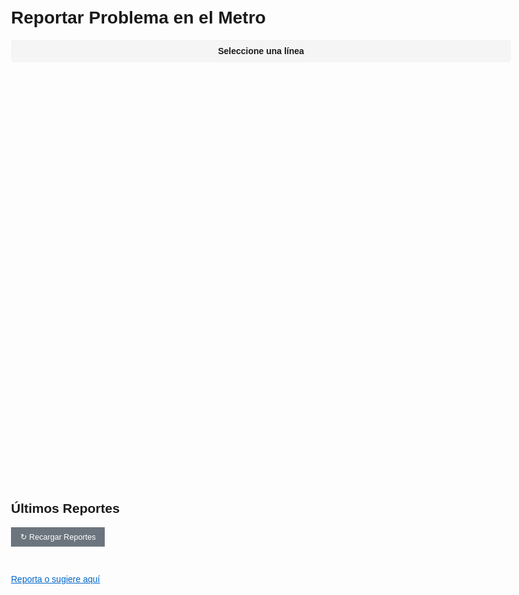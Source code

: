 <!DOCTYPE html>
<html lang="es">
<head>
  <meta charset="UTF-8">
  <meta name="viewport" content="width=device-width, initial-scale=1.0">
  <title>Reportar Problemas en Metro de Santiago</title>
  <style>
    body { font-family: 'Arial', sans-serif; max-width: 800px; margin: 0 auto; padding: 20px; }
    .form-group { margin-bottom: 15px; }
    label { display: block; margin-bottom: 5px; font-weight: bold; }
    select, input, button { width: 100%; padding: 10px; border: 1px solid #ddd; }
    button { background: #0066cc; color: white; border: none; cursor: pointer; }
    .report { border: 1px solid #eee; padding: 10px; margin-bottom: 10px; }
    .status { float: right; padding: 3px 8px; border-radius: 3px; }
    .pendiente { background: #ffeb3b; }
    .en_proceso { background: #2196f3; color: white; }
    .resuelto { background: #4caf50; color: white; }
    
    /* Line buttons styles */
    .line-buttons {
      display: grid;
      grid-template-columns: repeat(4, 1fr);
      gap: 10px;
      margin: 20px 0;
    }
    .line-btn {
      padding: 15px 5px;
      text-align: center;
      border-radius: 5px;
      cursor: pointer;
      font-weight: bold;
      position: relative;
      border: 2px solid transparent;
      background-size: cover;
      background-position: center;
      background-repeat: no-repeat;
      min-height: 60px;
      display: flex;
      align-items: center;
      justify-content: center;
      text-shadow: 1px 1px 2px rgba(0,0,0,0.8);
      color: white;
    }
  
    .line-btn:hover {
      opacity: 0.9;
    }

    
    .report-form { display: none; margin-top: 20px; }
    .active-line { 
      display: block;
      padding: 10px;
      margin-bottom: 15px;
      font-weight: bold;
      text-align: center;
      background: #f5f5f5;
      border-radius: 5px;
    }
    
    /* Status indicators */
    .line-status {
      position: absolute;
      top: -8px;
      right: -8px;
      width: 20px;
      height: 20px;
      border-radius: 50%;
      font-size: 12px;
      display: flex;
      align-items: center;
      justify-content: center;
      color: white;
      font-weight: bold;
    }
    .status-good { 
      background: #4CAF50;
      content: '✓';
    }
    .status-warning { 
      background: #FFC107;
      color: black;
    }
    .status-bad { 
      background: #F44336; 
    }

    /* Alert message */
    .alert {
      padding: 15px;
      margin-bottom: 20px;
      border-radius: 4px;
      display: none;
    }
    .alert-success {
      background-color: #dff0d8;
      border-color: #d6e9c6;
      color: #3c763d;
    }
    .alert-error {
      background-color: #f2dede;
      border-color: #ebccd1;
      color: #a94442;
    }
    .close-alert {
      float: right;
      font-weight: bold;
      cursor: pointer;
    }

    /* Reload button */
    .reload-btn {
      background: #6c757d;
      margin-bottom: 15px;
      padding: 8px 15px;
      font-size: 0.9em;
      width: auto;
      display: inline-block;
    }

    /* Report link */
    .report-link {
      color: #0066cc;
      text-decoration: underline;
      margin-top: 15px;
      display: inline-block;
    }
  </style>
</head>
<body>
  <h1>Reportar Problema en el Metro</h1>
  
  <!-- Alert messages -->
  <div id="successAlert" class="alert alert-success">
    <span class="close-alert" onclick="this.parentElement.style.display='none'">&times;</span>
    <span id="successMessage">¡Reporte enviado con éxito!</span>
  </div>
  
  <div id="errorAlert" class="alert alert-error">
    <span class="close-alert" onclick="this.parentElement.style.display='none'">&times;</span>
    <span id="errorMessage">Error al enviar el reporte</span>
    <button onclick="retryLastAction()" style="margin-top: 10px; background: #f44336;">Intentar nuevamente</button>
  </div>
  
  <div class="active-line" id="activeLineDisplay">Seleccione una línea</div>
  
  <div class="line-buttons">
    <div class="line-btn line-1" data-line="1"></div>
    <div class="line-btn line-2" data-line="2"></div>
    <div class="line-btn line-3" data-line="3"></div>
    <div class="line-btn line-4" data-line="4"></div>
    <div class="line-btn line-4A" data-line="4A"></div>
    <div class="line-btn line-5" data-line="5"></div>
    <div class="line-btn line-5B" data-line="6"></div>
  </div>
  
  <form id="reportForm" class="report-form">
    <input type="hidden" id="linea" value="">
    
    <div class="form-group">
      <label for="problema">Tipo de Problema:</label>
      <select id="problema" required>
        <option value="">Seleccione un problema</option>
        <option value="Retraso">Retraso en el servicio</option>
        <option value="Colapso">Estaciones Colapsadas</option>
        <option value="Lleno">Trenes Llenos</option>
        <option value="Parcial">Servicio Interrumpido</option>
        <option value="Cierre Estación">Estación Cerrada</option>
        <option value="Combinación Suspendida">Combinación Suspendida</option>
        <option value="Corte de Energía">Corte de Energía en las Vías</option>
        <option value="Apagón">Apagón, Estaciones a oscuras</option>
        <option value="Frenazo">Frenada Brusca de Tren</option>
        <option value="Avería Tren">Avería de Tren</option>
        <option value="Avería Vía">Avería en la Vía</option>
      </select>
    </div>
    
    <button type="submit" id="submitBtn">
      <span id="submitText">Enviar Reporte</span>
    </button>
    
    <button type="button" class="unselect-btn" id="unselectBtn">Deseleccionar Línea</button>
  </form>
  
  <h2>Últimos Reportes</h2>
  <button class="reload-btn" onclick="loadReports(selectedLine)">↻ Recargar Reportes</button>
  <div id="reportsList"></div>
  
  <a href="https://github.com/MetroManSR/MetroWeb/issues" class="report-link" target="_blank">Reporta o sugiere aquí</a>
  
  <script>
    // Initialize with no line selected
    let selectedLine = null;
    let isLoading = false;
    let lastAction = null;
    let lastActionArgs = null;
    
    // Add click handlers to line buttons
    document.querySelectorAll('.line-btn').forEach(btn => {
      btn.addEventListener('click', () => {
        selectLine(btn.dataset.line);
      });
    });
    
    // Unselect line button
    document.getElementById('unselectBtn').addEventListener('click', () => {
      unselectLine();
    });
    
    function selectLine(line) {
      selectedLine = line;
      document.getElementById('linea').value = selectedLine;
      document.getElementById('activeLineDisplay').textContent = `Reportando problema en Línea ${selectedLine}`;
      document.getElementById('reportForm').style.display = 'block';
      
      // Highlight selected button
      document.querySelectorAll('.line-btn').forEach(b => {
        b.style.opacity = '0.7';
        b.style.border = '2px solid transparent';
      });
      
      const selectedBtn = document.querySelector(`.line-btn[data-line="${line}"]`);
      selectedBtn.style.opacity = '1';
      selectedBtn.style.border = '2px solid black';
      
      // Load reports for this line
      loadReports(selectedLine);
    }
    
    function unselectLine() {
      selectedLine = null;
      document.getElementById('linea').value = '';
      document.getElementById('activeLineDisplay').textContent = 'Seleccione una línea';
      document.getElementById('reportForm').style.display = 'none';
      document.getElementById('reportForm').reset();
      
      // Reset all line buttons
      document.querySelectorAll('.line-btn').forEach(b => {
        b.style.opacity = '1';
        b.style.border = '2px solid transparent';
      });
      
      // Load all reports
      loadReports();
    }
    
    // Form submission
    document.getElementById('reportForm').addEventListener('submit', async (e) => {
      e.preventDefault();
      
      if (isLoading) return;
      
      const button = e.target.querySelector('button');
      const submitText = document.getElementById('submitText');
      
      button.disabled = true;
      submitText.textContent = '';
      document.getElementById('submitBtn').innerHTML = '<div class="spinner"></div>';
      isLoading = true;
      
      // Store last action for retry
      lastAction = submitReport;
      lastActionArgs = [e];
      
      try {
        const response = await fetch('https://api.bloksel.com/metroCredentials/reportar', {
          method: 'POST',
          headers: { 'Content-Type': 'application/json' },
          body: JSON.stringify({
            linea: document.getElementById('linea').value,
            problema: document.getElementById('problema').value,
            descripcion: `${document.getElementById('problema').value}`
          })
        });

        console.log(response) 

        const data = response.json
        
        if (response.ok&&data.success) {
          showSuccess('¡Reporte enviado con éxito!');
          e.target.reset();
          loadReports(selectedLine);
          updateLineStatuses();
        } else {
          const error = await response.json();
          showError(`Error: ${error.error || 'Error desconocido'}`);
        }
      } catch (err) {
        showError('Error de conexión');
      } finally {
        button.disabled = false;
        document.getElementById('submitBtn').innerHTML = '<span id="submitText">Enviar Reporte</span>';
        isLoading = false;
      }
    });
    
    async function submitReport(e) {
      // This is separated for the retry functionality
      const response = await fetch('https://api.bloksel.com/metroCredentials/reportar', {
        method: 'POST',
        headers: { 'Content-Type': 'application/json' },
        body: JSON.stringify({
          linea: document.getElementById('linea').value,
          problema: document.getElementById('problema').value,
          descripcion: `${document.getElementById('problema').value}`
        })
      });
      
      if (!response.ok) {
        const error = await response.json();
        throw new Error(error.error || 'Error desconocido');
      }
      
      return response;
    }
    
    function showSuccess(message) {
      document.getElementById('successMessage').textContent = message;
      document.getElementById('successAlert').style.display = 'block';
      document.getElementById('errorAlert').style.display = 'none';
      
      // Hide after 5 seconds
      setTimeout(() => {
        document.getElementById('successAlert').style.display = 'none';
      }, 5000);
    }
    
    function showError(message) {
      document.getElementById('errorMessage').textContent = message;
      document.getElementById('errorAlert').style.display = 'block';
      document.getElementById('successAlert').style.display = 'none';
    }
    
    function retryLastAction() {
      if (lastAction) {
        document.getElementById('errorAlert').style.display = 'none';
        lastAction.apply(null, lastActionArgs);
      }
    }
    
    async function loadReports(line = null) {
      const container = document.getElementById('reportsList');
      container.innerHTML = '<p>Cargando reportes...</p>';
      
      // Store last action for retry
      lastAction = loadReports;
      lastActionArgs = [line];
      
      try {
        const response = await fetch('https://api.bloksel.com/metroCredentials/reportes');
        const data = await response.json();
        
        // Handle both direct array response and object with reports property
        let reports = Array.isArray(data) ? data : (data.reports || []);
        
        if (line) {
          reports = reports.filter(r => r.linea === line);
        }
        
        // Group reports by type
        const reportSummary = {};
        reports.forEach(report => {
          const problemType = report.problema || report.problem || 'Otro';
          if (!reportSummary[problemType]) {
            reportSummary[problemType] = {
              count: 0,
              lastDate: null
            };
          }
          reportSummary[problemType].count++;
          
          const reportDate = report.created_at ? new Date(report.created_at) : null;
          if (reportDate && (!reportSummary[problemType].lastDate || reportDate > reportSummary[problemType].lastDate)) {
            reportSummary[problemType].lastDate = reportDate;
          }
        });
        
        // Convert to Chile timezone
        const formatChileTime = (date) => {
          if (!date) return 'Fecha no disponible';
          return date.toLocaleString('es-CL', {
            timeZone: 'America/Santiago',
            day: '2-digit',
            month: '2-digit',
            year: 'numeric',
            hour: '2-digit',
            minute: '2-digit'
          });
        };
        
        // Display reports
        if (reports.length === 0) {
          container.innerHTML = '<p>No hay reportes para esta línea</p>';
        } else {
          container.innerHTML = `
            <div class="report">
              <h3>Resumen de Reportes</h3>
              ${Object.entries(reportSummary).map(([problem, data]) => `
                <div class="report-summary">
                  <span><strong>${problem}:</strong> ${data.count} reporte(s)</span>
                  <span>Último: ${formatChileTime(data.lastDate)}</span>
                </div>
              `).join('')}
            </div>
            
            <h3>Reportes Recientes</h3>
            ${reports.slice(0, 5).map(report => `
              <div class="report">
                <strong>Línea ${report.linea}</strong> - ${report.problema || report.problem || 'Sin tipo'}
                <span class="status ${report.status || 'pendiente'}">${
                  (report.status || 'pendiente').replace('_', ' ')
                }</span>
                <p>${report.descripcion || report.description || 'Sin detalles'}</p>
                <small>${formatChileTime(report.created_at ? new Date(report.created_at) : null)}</small>
              </div>
            `).join('')}
          `;
        }
      } catch (err) {
        console.error('Error al cargar reportes:', err);
        container.innerHTML = `
          <p>Error al cargar los reportes.</p>
          <button onclick="retryLastAction()" style="background: #f44336;">Intentar nuevamente</button>
        `;
      }
    }
    
    async function updateLineStatuses() {
      try {
        const response = await fetch('https://api.bloksel.com/metroCredentials/reportes');
        const data = await response.json();
        const reports = Array.isArray(data) ? data : (data.reports || []);
        
        document.querySelectorAll('.line-btn').forEach(btn => {
          const line = btn.dataset.line;
          const lineReports = reports.filter(r => r.linea === line && r.status !== 'resuelto');
          const statusEl = document.createElement('div');
          statusEl.className = 'line-status';
          
          if (lineReports.length === 0) {
            statusEl.className += ' status-good';
            statusEl.textContent = '✓'; // Checkmark for good status
          } else if (lineReports.length < 3) {
            statusEl.className += ' status-warning';
            statusEl.textContent = '!'; // Exclamation for warning
          } else {
            statusEl.className += ' status-bad';
            statusEl.textContent = '✗'; // X mark for bad status
          }
          
          // Remove existing status if any
          const existingStatus = btn.querySelector('.line-status');
          if (existingStatus) {
            btn.removeChild(existingStatus);
          }
          
          btn.appendChild(statusEl);
        });
      } catch (err) {
        console.error('Error al actualizar estados:', err);
      }
    }
    
    // Function to set background images for buttons
    function setButtonBackgrounds() {
      document.querySelectorAll('.line-btn').forEach(btn => {
        const line = btn.dataset.line;
        btn.style.backgroundImage = `url('https://upload.wikimedia.org/wikipedia/commons/thumb/${getLineImagePath(line)}')`;
        btn.style.backgroundSize = 'contain';
        btn.style.backgroundRepeat = 'no-repeat';
        btn.style.backgroundPosition = 'center';
      });
    }

    function getLineImagePath(line) {
      switch(line) {
        case '1': return '3/38/Santiago_de_Chile_L1.svg/600px-Santiago_de_Chile_L1.svg.png';
        case '2': return 'd/de/Santiago_de_Chile_L2.svg/600px-Santiago_de_Chile_L2.svg.png';
        case '3': return '9/9f/Santiago_de_Chile_L3.svg/599px-Santiago_de_Chile_L3.svg.png';
        case '4': return 'b/bb/Santiago_de_Chile_L4.svg/600px-Santiago_de_Chile_L4.svg.png';
        case '4A': return 'a/ac/Santiago_de_Chile_L4A.svg/599px-Santiago_de_Chile_L4A.svg.png';
        case '5': return '1/1e/Santiago_de_Chile_L5.svg/600px-Santiago_de_Chile_L5.svg.png';
        case '6': return '2/22/Santiago_de_Chile_L6.svg/600px-Santiago_de_Chile_L6.svg.png';
        default: return '';
      }
    }
    
    // Initial load
    setButtonBackgrounds();
    updateLineStatuses();
    loadReports();
  </script>
</body>
</html>
